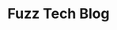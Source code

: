 ---
title: "Fuzz Tech Blog"
# meta description
description: "The Fuzz Technology blog covers information security and physical security issues."
# save as draft
draft: false
---